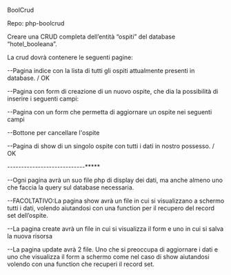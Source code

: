 BoolCrud

Repo: php-boolcrud

Creare una CRUD completa dell’entità “ospiti” del database “hotel_booleana”.

La crud dovrà contenere le seguenti pagine:

--Pagina indice con la lista di tutti gli ospiti attualmente presenti in database. / OK

--Pagina con form di creazione di un nuovo ospite, che dia la possibilità di inserire i seguenti campi:

--Pagina con un form che permetta di aggiornare un ospite nei seguenti campi

--Bottone per cancellare l'ospite

--Pagina di show di un singolo ospite con tutti i dati in nostro possesso. / OK


----------------------------*****

--Ogni pagina avrà un suo file php di display dei dati, ma anche almeno uno che faccia la query sul database necessaria.

--FACOLTATIVO:La pagina show avrà un file in cui si visualizzano a schermo tutti i dati, volendo aiutandosi con una function per il recupero del record set dell’ospite.

--La pagina create avrà un file in cui si visualizza il form e uno in cui si salva la nuova risorsa

--La pagina update avrà 2 file. Uno che si preoccupa di aggiornare i dati e uno che visualizza il form a schermo come nel caso di show aiutandosi volendo con una function che recuperi il record set.
